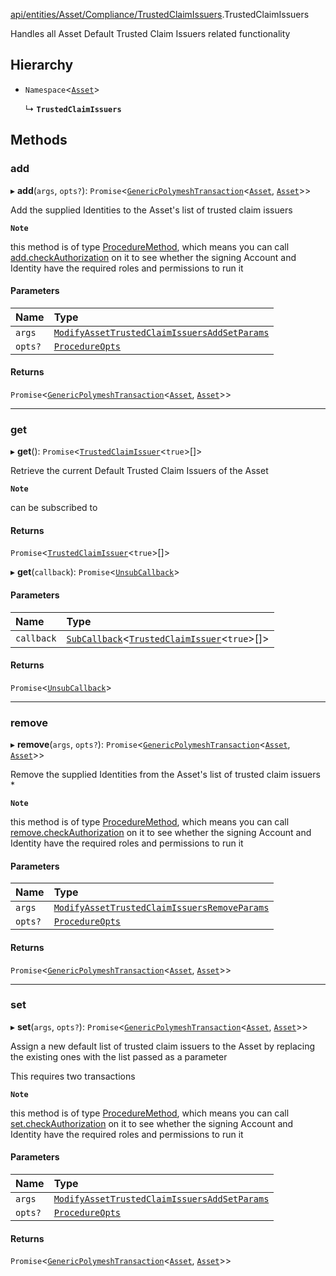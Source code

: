 [api/entities/Asset/Compliance/TrustedClaimIssuers](../../../../../../Modules/API/Entities/Asset/Compliance/TrustedClaimIssuers.md).TrustedClaimIssuers

Handles all Asset Default Trusted Claim Issuers related functionality

## Hierarchy

- `Namespace`<[`Asset`](../../Asset.md)\>

  ↳ **`TrustedClaimIssuers`**

## Methods

### add

▸ **add**(`args`, `opts?`): `Promise`<[`GenericPolymeshTransaction`](../../../../../../Modules/Types/Types.md#genericpolymeshtransaction)<[`Asset`](../../Asset.md), [`Asset`](../../Asset.md)\>\>

Add the supplied Identities to the Asset's list of trusted claim issuers

**`Note`**

this method is of type [ProcedureMethod](../../../../../../Interfaces/Types/ProcedureMethod.md), which means you can call [add.checkAuthorization](../../../../../../Interfaces/Types/ProcedureMethod.md#checkauthorization)
  on it to see whether the signing Account and Identity have the required roles and permissions to run it

#### Parameters

| Name | Type |
| :------ | :------ |
| `args` | [`ModifyAssetTrustedClaimIssuersAddSetParams`](../../../../../../Interfaces/API/Procedures/Types/ModifyAssetTrustedClaimIssuersAddSetParams.md) |
| `opts?` | [`ProcedureOpts`](../../../../../../Interfaces/Types/ProcedureOpts.md) |

#### Returns

`Promise`<[`GenericPolymeshTransaction`](../../../../../../Modules/Types/Types.md#genericpolymeshtransaction)<[`Asset`](../../Asset.md), [`Asset`](../../Asset.md)\>\>

___

### get

▸ **get**(): `Promise`<[`TrustedClaimIssuer`](../../../../../../Interfaces/Types/TrustedClaimIssuer.md)<``true``\>[]\>

Retrieve the current Default Trusted Claim Issuers of the Asset

**`Note`**

can be subscribed to

#### Returns

`Promise`<[`TrustedClaimIssuer`](../../../../../../Interfaces/Types/TrustedClaimIssuer.md)<``true``\>[]\>

▸ **get**(`callback`): `Promise`<[`UnsubCallback`](../../../../../../Modules/Types/Types.md#unsubcallback)\>

#### Parameters

| Name | Type |
| :------ | :------ |
| `callback` | [`SubCallback`](../../../../../../Modules/Types/Types.md#subcallback)<[`TrustedClaimIssuer`](../../../../../../Interfaces/Types/TrustedClaimIssuer.md)<``true``\>[]\> |

#### Returns

`Promise`<[`UnsubCallback`](../../../../../../Modules/Types/Types.md#unsubcallback)\>

___

### remove

▸ **remove**(`args`, `opts?`): `Promise`<[`GenericPolymeshTransaction`](../../../../../../Modules/Types/Types.md#genericpolymeshtransaction)<[`Asset`](../../Asset.md), [`Asset`](../../Asset.md)\>\>

Remove the supplied Identities from the Asset's list of trusted claim issuers   *

**`Note`**

this method is of type [ProcedureMethod](../../../../../../Interfaces/Types/ProcedureMethod.md), which means you can call [remove.checkAuthorization](../../../../../../Interfaces/Types/ProcedureMethod.md#checkauthorization)
  on it to see whether the signing Account and Identity have the required roles and permissions to run it

#### Parameters

| Name | Type |
| :------ | :------ |
| `args` | [`ModifyAssetTrustedClaimIssuersRemoveParams`](../../../../../../Interfaces/API/Procedures/Types/ModifyAssetTrustedClaimIssuersRemoveParams.md) |
| `opts?` | [`ProcedureOpts`](../../../../../../Interfaces/Types/ProcedureOpts.md) |

#### Returns

`Promise`<[`GenericPolymeshTransaction`](../../../../../../Modules/Types/Types.md#genericpolymeshtransaction)<[`Asset`](../../Asset.md), [`Asset`](../../Asset.md)\>\>

___

### set

▸ **set**(`args`, `opts?`): `Promise`<[`GenericPolymeshTransaction`](../../../../../../Modules/Types/Types.md#genericpolymeshtransaction)<[`Asset`](../../Asset.md), [`Asset`](../../Asset.md)\>\>

Assign a new default list of trusted claim issuers to the Asset by replacing the existing ones with the list passed as a parameter

This requires two transactions

**`Note`**

this method is of type [ProcedureMethod](../../../../../../Interfaces/Types/ProcedureMethod.md), which means you can call [set.checkAuthorization](../../../../../../Interfaces/Types/ProcedureMethod.md#checkauthorization)
  on it to see whether the signing Account and Identity have the required roles and permissions to run it

#### Parameters

| Name | Type |
| :------ | :------ |
| `args` | [`ModifyAssetTrustedClaimIssuersAddSetParams`](../../../../../../Interfaces/API/Procedures/Types/ModifyAssetTrustedClaimIssuersAddSetParams.md) |
| `opts?` | [`ProcedureOpts`](../../../../../../Interfaces/Types/ProcedureOpts.md) |

#### Returns

`Promise`<[`GenericPolymeshTransaction`](../../../../../../Modules/Types/Types.md#genericpolymeshtransaction)<[`Asset`](../../Asset.md), [`Asset`](../../Asset.md)\>\>
